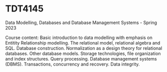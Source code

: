 # TDT4145
Data Modelling, Databases and Database Management Systems - Spring 2023

Course content:
Basic introduction to data modelling with emphasis on Entitity Relationship modelling. The relational model, relational algebra and SQL. Database construction. Normalization as a design theory for relational databases. Other database models. Storage technologies, file organization and index structures. Query processing. Database management systems (DBMS). Transactions, concurrency and recovery. Data integrity.

